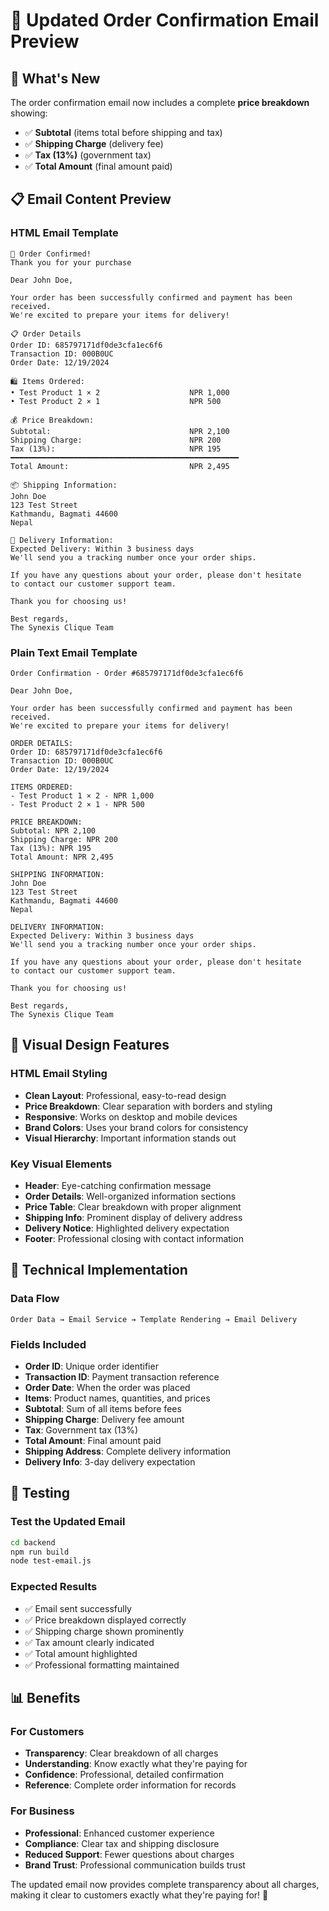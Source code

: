 # 📧 Updated Order Confirmation Email Preview

## 🎯 **What's New**

The order confirmation email now includes a complete **price breakdown** showing:
- ✅ **Subtotal** (items total before shipping and tax)
- ✅ **Shipping Charge** (delivery fee)
- ✅ **Tax (13%)** (government tax)
- ✅ **Total Amount** (final amount paid)

## 📋 **Email Content Preview**

### HTML Email Template

```
🎉 Order Confirmed!
Thank you for your purchase

Dear John Doe,

Your order has been successfully confirmed and payment has been received. 
We're excited to prepare your items for delivery!

📋 Order Details
Order ID: 685797171df0de3cfa1ec6f6
Transaction ID: 000B0UC
Order Date: 12/19/2024

🛍️ Items Ordered:
• Test Product 1 × 2                    NPR 1,000
• Test Product 2 × 1                    NPR 500

💰 Price Breakdown:
Subtotal:                               NPR 2,100
Shipping Charge:                        NPR 200
Tax (13%):                              NPR 195
━━━━━━━━━━━━━━━━━━━━━━━━━━━━━━━━━━━━━━━━━━━━━━━━━━━
Total Amount:                           NPR 2,495

📦 Shipping Information:
John Doe
123 Test Street
Kathmandu, Bagmati 44600
Nepal

🚚 Delivery Information:
Expected Delivery: Within 3 business days
We'll send you a tracking number once your order ships.

If you have any questions about your order, please don't hesitate 
to contact our customer support team.

Thank you for choosing us!

Best regards,
The Synexis Clique Team
```

### Plain Text Email Template

```
Order Confirmation - Order #685797171df0de3cfa1ec6f6

Dear John Doe,

Your order has been successfully confirmed and payment has been received. 
We're excited to prepare your items for delivery!

ORDER DETAILS:
Order ID: 685797171df0de3cfa1ec6f6
Transaction ID: 000B0UC
Order Date: 12/19/2024

ITEMS ORDERED:
- Test Product 1 × 2 - NPR 1,000
- Test Product 2 × 1 - NPR 500

PRICE BREAKDOWN:
Subtotal: NPR 2,100
Shipping Charge: NPR 200
Tax (13%): NPR 195
Total Amount: NPR 2,495

SHIPPING INFORMATION:
John Doe
123 Test Street
Kathmandu, Bagmati 44600
Nepal

DELIVERY INFORMATION:
Expected Delivery: Within 3 business days
We'll send you a tracking number once your order ships.

If you have any questions about your order, please don't hesitate 
to contact our customer support team.

Thank you for choosing us!

Best regards,
The Synexis Clique Team
```

## 🎨 **Visual Design Features**

### HTML Email Styling
- **Clean Layout**: Professional, easy-to-read design
- **Price Breakdown**: Clear separation with borders and styling
- **Responsive**: Works on desktop and mobile devices
- **Brand Colors**: Uses your brand colors for consistency
- **Visual Hierarchy**: Important information stands out

### Key Visual Elements
- **Header**: Eye-catching confirmation message
- **Order Details**: Well-organized information sections
- **Price Table**: Clear breakdown with proper alignment
- **Shipping Info**: Prominent display of delivery address
- **Delivery Notice**: Highlighted delivery expectation
- **Footer**: Professional closing with contact information

## 🔧 **Technical Implementation**

### Data Flow
```
Order Data → Email Service → Template Rendering → Email Delivery
```

### Fields Included
- **Order ID**: Unique order identifier
- **Transaction ID**: Payment transaction reference
- **Order Date**: When the order was placed
- **Items**: Product names, quantities, and prices
- **Subtotal**: Sum of all items before fees
- **Shipping Charge**: Delivery fee amount
- **Tax**: Government tax (13%)
- **Total Amount**: Final amount paid
- **Shipping Address**: Complete delivery information
- **Delivery Info**: 3-day delivery expectation

## 🧪 **Testing**

### Test the Updated Email
```bash
cd backend
npm run build
node test-email.js
```

### Expected Results
- ✅ Email sent successfully
- ✅ Price breakdown displayed correctly
- ✅ Shipping charge shown prominently
- ✅ Tax amount clearly indicated
- ✅ Total amount highlighted
- ✅ Professional formatting maintained

## 📊 **Benefits**

### For Customers
- **Transparency**: Clear breakdown of all charges
- **Understanding**: Know exactly what they're paying for
- **Confidence**: Professional, detailed confirmation
- **Reference**: Complete order information for records

### For Business
- **Professional**: Enhanced customer experience
- **Compliance**: Clear tax and shipping disclosure
- **Reduced Support**: Fewer questions about charges
- **Brand Trust**: Professional communication builds trust

The updated email now provides complete transparency about all charges, making it clear to customers exactly what they're paying for! 🎉 